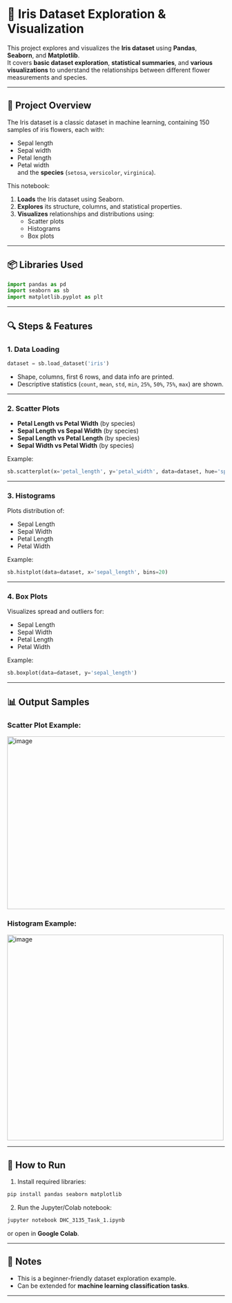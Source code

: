 # 🌸 Iris Dataset Exploration & Visualization

This project explores and visualizes the **Iris dataset** using **Pandas**, **Seaborn**, and **Matplotlib**.  
It covers **basic dataset exploration**, **statistical summaries**, and **various visualizations** to understand the relationships between different flower measurements and species.

---

## 📂 Project Overview

The Iris dataset is a classic dataset in machine learning, containing 150 samples of iris flowers, each with:
- Sepal length
- Sepal width
- Petal length
- Petal width  
and the **species** (`setosa`, `versicolor`, `virginica`).

This notebook:
1. **Loads** the Iris dataset using Seaborn.
2. **Explores** its structure, columns, and statistical properties.
3. **Visualizes** relationships and distributions using:
   - Scatter plots
   - Histograms
   - Box plots

---

## 📦 Libraries Used

```python
import pandas as pd
import seaborn as sb
import matplotlib.pyplot as plt
````

---

## 🔍 Steps & Features

### 1. **Data Loading**

```python
dataset = sb.load_dataset('iris')
```

* Shape, columns, first 6 rows, and data info are printed.
* Descriptive statistics (`count`, `mean`, `std`, `min`, `25%`, `50%`, `75%`, `max`) are shown.

---

### 2. **Scatter Plots**

* **Petal Length vs Petal Width** (by species)
* **Sepal Length vs Sepal Width** (by species)
* **Sepal Length vs Petal Length** (by species)
* **Sepal Width vs Petal Width** (by species)

Example:

```python
sb.scatterplot(x='petal_length', y='petal_width', data=dataset, hue='species')
```

---

### 3. **Histograms**

Plots distribution of:

* Sepal Length
* Sepal Width
* Petal Length
* Petal Width

Example:

```python
sb.histplot(data=dataset, x='sepal_length', bins=20)
```

---

### 4. **Box Plots**

Visualizes spread and outliers for:

* Sepal Length
* Sepal Width
* Petal Length
* Petal Width

Example:

```python
sb.boxplot(data=dataset, y='sepal_length')
```

---

## 📊 Output Samples

### Scatter Plot Example:
<img width="507" height="400" alt="image" src="https://github.com/user-attachments/assets/aa23fe09-b39c-4548-958c-47b9b19cc27a" />


### Histogram Example:
<img width="501" height="476" alt="image" src="https://github.com/user-attachments/assets/39a8d07c-7a04-4b25-9bdc-c2a40219bdac" />


---

## 🚀 How to Run

1. Install required libraries:

```bash
pip install pandas seaborn matplotlib
```

2. Run the Jupyter/Colab notebook:

```bash
jupyter notebook DHC_3135_Task_1.ipynb
```

or open in **Google Colab**.

---

## 📌 Notes

* This is a beginner-friendly dataset exploration example.
* Can be extended for **machine learning classification tasks**.

---


